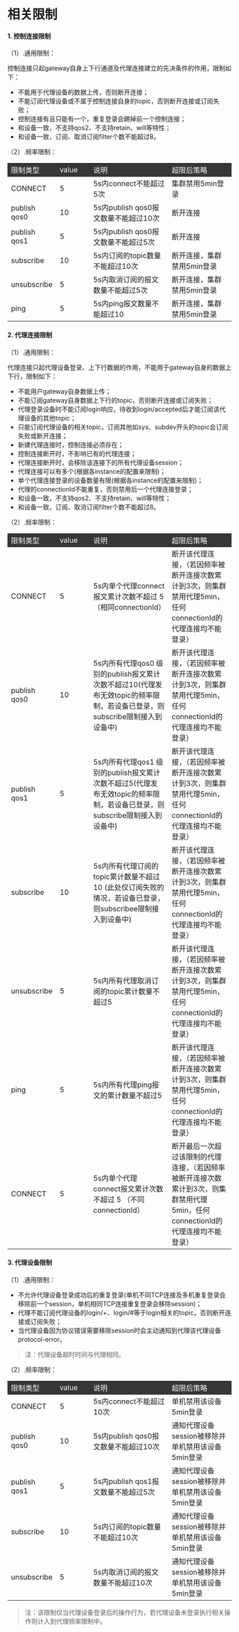 # **相关限制**  

#### **1. 控制连接限制**  

（1）.通用限制：

控制连接只起gateway自身上下行通道及代理连接建立的先决条件的作用，限制如下：

- 不能用于代理设备的数据上传，否则断开连接；  
- 不能订阅代理设备或不属于控制连接自身的topic，否则断开连接或订阅失败；  
- 控制连接有且只能有一个，重复登录会踢掉前一个控制连接；  
- 和设备一致，不支持qos2、不支持retain、will等特性；  
- 和设备一致，订阅、取消订阅filter个数不能超过8。  

（2）.频率限制：

<table style="text-align: left">
    <tr style="background-color:#363636; color:#F0FFF0;">
        <td width="15%">限制类型</td>
        <td width="15%">value</td>
        <td width="35%">说明</td>
        <td>超限后策略</td>
    </tr>
    <tr>
        <td>CONNECT</td>
        <td>5</td>
        <td>5s内connect不能超过5次</td>
        <td>集群禁用5min登录</td>
    </tr>
    <tr>
        <td>publish qos0</td>
        <td>10</td>
        <td>5s内publish qos0报文数量不能超过10次</td>
        <td>断开连接</td>
    </tr>
    <tr>
        <td>publish qos1</td>
        <td>5</td>
        <td>5s内publish qos0报文数量不能超过5次</td>
        <td>断开连接</td>
    </tr>
    <tr>
        <td>subscribe</td>
        <td>10</td>
        <td>5s内订阅的topic数量不能超过10次</td>
        <td>断开连接，集群禁用5min登录</td>
    </tr>
    <tr>
        <td>unsubscribe</td>
        <td>5</td>
        <td>5s内取消订阅的报文数量不能超过5次</td>
        <td>断开连接，集群禁用5min登录</td>
    </tr>
    <tr>
        <td>ping</td>
        <td>5</td>
        <td>5s内ping报文数量不能超过10</td>
        <td>断开连接，集群禁用5min登录</td>
    </tr>
</table>

#### **2. 代理连接限制**  

（1）.通用限制：

代理连接只起代理设备登录、上下行数据的作用，不能用于gateway自身的数据上下行，限制如下：

- 不能用户gateway自身数据上传；  
- 不能订阅gateway自身数据上下行的topic，否则断开连接或订阅失败；  
- 代理登录设备时不能订阅login响应，待收到login/accepted后才能订阅该代理设备的其他topic；  
- 只能订阅代理设备的相关topic，订阅其他如$sys、$subdev开头的topic会订阅失败或断开连接；  
- 新建代理连接时，控制连接必须存在；  
- 控制连接断开时，不影响已有的代理连接；  
- 代理连接断开时，会移除该连接下的所有代理设备session；  
- 代理连接可以有多个(根据各instance的配置来限制)；  
- 单个代理连接登录的设备数量有限(根据各instance的配置来限制)；  
- 代理的connectionId不能重复，否则禁用后一个代理连接登录；  
- 和设备一致，不支持qos2、不支持retain、will等特性；  
- 和设备一致，订阅、取消订阅filter个数不能超过8。  

（2）.频率限制：

<table style="text-align: left">
    <tr style="background-color:#363636; color:#F0FFF0;">
        <td width="15%">限制类型</td>
        <td width="15%">value</td>
        <td width="35%">说明</td>
        <td>超限后策略</td>
    </tr>
    <tr>
        <td>CONNECT</td>
        <td>5</td>
        <td>5s内单个代理connect报文累计次数不超过 5 （相同connectionId）</td>
        <td>断开该代理连接，（若因频率被断开连接次数累计到3次，则集群禁用代理5min，任何connectionId的代理连接均不能登录）</td>
    </tr>
    <tr>
        <td>publish qos0</td>
        <td>10</td>
        <td>5s内所有代理qos0 级别的publish报文累计次数不超过10(代理发布无效topic的频率限制，若设备已登录，则subscribe限制接入到设备中)</td>
        <td>断开该代理连接，（若因频率被断开连接次数累计到3次，则集群禁用代理5min，任何connectionId的代理连接均不能登录）</td>
    </tr>
    <tr>
        <td>publish qos1</td>
        <td>5</td>
        <td>5s内所有代理qos1 级别的publish报文累计次数不超过5(代理发布无效topic的频率限制，若设备已登录，则subscribe限制接入到设备中)</td>
        <td>断开该代理连接，（若因频率被断开连接次数累计到3次，则集群禁用代理5min，任何connectionId的代理连接均不能登录）</td>
    </tr>
    <tr>
        <td>subscribe</td>
        <td>10</td>
        <td>5s内所有代理订阅的topic累计数量不超过10 (此处仅订阅失败的情况，若设备已登录，则subscribee限制接入到设备中)</td>
        <td>断开该代理连接，（若因频率被断开连接次数累计到3次，则集群禁用代理5min，任何connectionId的代理连接均不能登录）</td>
    </tr>
    <tr>
        <td>unsubscribe</td>
        <td>5</td>
        <td>5s内所有代理取消订阅的topic累计数量不超过5</td>
        <td>断开该代理连接，（若因频率被断开连接次数累计到3次，则集群禁用代理5min，任何connectionId的代理连接均不能登录）</td>
    </tr>
    <tr>
        <td>ping</td>
        <td>5</td>
        <td>5s内所有代理ping报文的累计数量不超过5</td>
        <td>断开该代理连接，（若因频率被断开连接次数累计到3次，则集群禁用代理5min，任何connectionId的代理连接均不能登录）</td>
    </tr>
    <tr>
        <td>CONNECT</td>
        <td>5</td>
        <td>5s内单个代理 connect报文累计次数不超过 5 （不同connectionId）</td>
        <td>断开最后一次超过该限制的代理连接，（若因频率被断开连接次数累计到3次，则集群禁用代理5min，任何connectionId的代理连接均不能登录）</td>
    </tr>
</table>

#### **3. 代理设备限制**  

（1）.通用限制：

- 不允许代理设备登录成功后的重复登录(单机不同TCP连接及多机重复登录会移除前一个session，单机相同TCP连接重复登录会移除session)；  
- 代理不能订阅代理设备的login/+、login/#等于login相关的topic，否则断开连接或订阅失败；  
- 当代理设备因为协议错误需要移除session时会主动通知到代理该代理设备protocol-error。  

> 注：代理设备超时时间与代理相同。

（2）.频率限制：

<table style="text-align: left">
    <tr style="background-color:#363636; color:#F0FFF0;">
        <td width="15%">限制类型</td>
        <td width="15%">value</td>
        <td width="35%">说明</td>
        <td>超限后策略</td>
    </tr>
    <tr>
        <td>CONNECT</td>
        <td>5</td>
        <td>5s内connect不能超过10次</td>
        <td>单机禁用该设备5min登录</td>
    </tr>
    <tr>
        <td>publish qos0</td>
        <td>10</td>
        <td>5s内publish qos0报文数量不能超过10次</td>
        <td>通知代理设备session被移除并单机禁用该设备5min登录</td>
    </tr>
    <tr>
        <td>publish qos1</td>
        <td>5</td>
        <td>5s内publish qos1报文数量不能超过5次</td>
        <td>通知代理设备session被移除并单机禁用该设备5min登录</td>
    </tr>
    <tr>
        <td>subscribe</td>
        <td>10</td>
        <td>5s内订阅的topic数量不能超过10次</td>
        <td>通知代理设备session被移除并单机禁用该设备5min登录</td>
    </tr>
    <tr>
        <td>unsubscribe</td>
        <td>5</td>
        <td>5s内取消订阅的报文数量不能超过10次</td>
        <td>通知代理设备session被移除并单机禁用该设备5min登录</td>
    </tr>
</table>

> 注：该限制仅当代理设备登录后的操作行为，若代理设备未登录执行相关操作则计入到代理频率限制中。